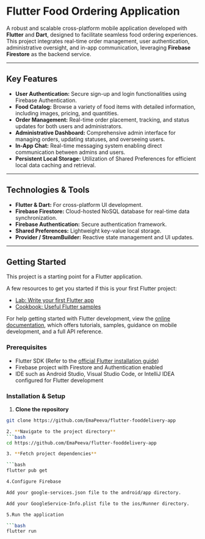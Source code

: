 # Flutter Food Ordering Application

A robust and scalable cross-platform mobile application developed with **Flutter** and **Dart**, designed to facilitate seamless food ordering experiences. This project integrates real-time order management, user authentication, administrative oversight, and in-app communication, leveraging **Firebase Firestore** as the backend service.

---

## Key Features

- **User Authentication:** Secure sign-up and login functionalities using Firebase Authentication.
- **Food Catalog:** Browse a variety of food items with detailed information, including images, pricing, and quantities.
- **Order Management:** Real-time order placement, tracking, and status updates for both users and administrators.
- **Administrative Dashboard:** Comprehensive admin interface for managing orders, updating statuses, and overseeing users.
- **In-App Chat:** Real-time messaging system enabling direct communication between admins and users.
- **Persistent Local Storage:** Utilization of Shared Preferences for efficient local data caching and retrieval.

---

## Technologies & Tools

- **Flutter & Dart:** For cross-platform UI development.
- **Firebase Firestore:** Cloud-hosted NoSQL database for real-time data synchronization.
- **Firebase Authentication:** Secure authentication framework.
- **Shared Preferences:** Lightweight key-value local storage.
- **Provider / StreamBuilder:** Reactive state management and UI updates.

---

## Getting Started

This project is a starting point for a Flutter application.

A few resources to get you started if this is your first Flutter project:

- [Lab: Write your first Flutter app](https://docs.flutter.dev/get-started/codelab)
- [Cookbook: Useful Flutter samples](https://docs.flutter.dev/cookbook)

For help getting started with Flutter development, view the
[online documentation](https://docs.flutter.dev/), which offers tutorials,
samples, guidance on mobile development, and a full API reference.

### Prerequisites

- Flutter SDK (Refer to the [official Flutter installation guide](https://flutter.dev/docs/get-started/install))
- Firebase project with Firestore and Authentication enabled
- IDE such as Android Studio, Visual Studio Code, or IntelliJ IDEA configured for Flutter development

### Installation & Setup

1. **Clone the repository**

```bash
git clone https://github.com/EmaPeeva/flutter-fooddelivery-app

2. **Navigate to the project directory**
```bash
cd https://github.com/EmaPeeva/flutter-fooddelivery-app

3. **Fetch project dependencies**

```bash
flutter pub get

4.Configure Firebase

Add your google-services.json file to the android/app directory.

Add your GoogleService-Info.plist file to the ios/Runner directory.

5.Run the application

```bash
flutter run






